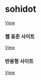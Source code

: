# sohidot

<a href="https://jshee9403.github.io/sohidot/html/">View</a>

<h3>웹 표준 사이트</h3>
<a href="https://jshee9403.github.io/sohidot/html/webstandard/web/index.html">View</a>
  
<h3>반응형 사이트</h3>
<a href="https://jshee9403.github.io/sohidot/html/responsive/res/index.html">View</a>
